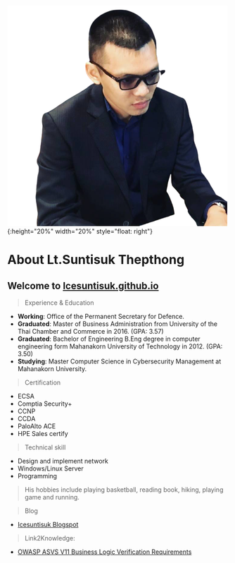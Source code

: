 ![](/img/ice.png){:height="20%" width="20%" style="float: right"}

# About Lt.Suntisuk Thepthong

## Welcome to [Icesuntisuk.github.io](https://icesuntisuk.github.io)

>Experience & Education

* **Working**: Office of the Permanent Secretary for Defence.
* **Graduated**: Master of Business Administration from University of the Thai Chamber and Commerce in 2016. (GPA: 3.57)
* **Graduated**: Bachelor of Engineering  B.Eng degree in computer engineering form Mahanakorn University of Technology in 2012. (GPA: 3.50)
* **Studying**: Master Computer Science in Cybersecurity Management at Mahanakorn University. 

>Certification

* ECSA
* Comptia Security+
* CCNP
* CCDA
* PaloAlto ACE
* HPE Sales certify

>Technical skill

* Design and implement network
* Windows/Linux Server
* Programming

>His hobbies include playing basketball, reading book, hiking, playing game and running.

>Blog

* [Icesuntisuk Blogspot](https://icesuntisuk.blogspot.com)

>Link2Knowledge:

* [OWASP ASVS V11 Business Logic Verification Requirements](https://gitlab.com/icesuntisuk/2020.wiki/-/blob/master/requirement/V11%20Business%20Logic%20Verification%20Requirements.md)
